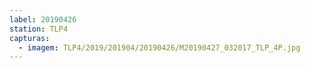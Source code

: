 ```yaml
---
label: 20190426
station: TLP4
capturas:
  - imagem: TLP4/2019/201904/20190426/M20190427_032017_TLP_4P.jpg
---
```

